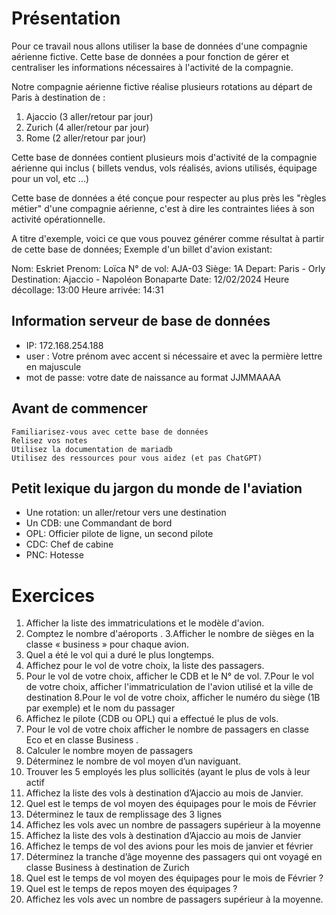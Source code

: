 # Présentation

Pour ce travail nous allons utiliser la base de données d'une compagnie aérienne fictive. Cette base de données a pour fonction de gérer et centraliser les informations nécessaires à l'activité de la compagnie.

Notre compagnie aérienne fictive réalise plusieurs rotations au départ de Paris à destination de :
1. Ajaccio (3 aller/retour par jour)
2. Zurich (4 aller/retour par jour)
3. Rome (2 aller/retour par jour)

Cette base de données contient plusieurs mois d'activité de la compagnie aérienne qui inclus ( billets vendus, vols réalisés, avions utilisés, équipage pour un vol, etc ...)

Cette base de données a été conçue pour respecter au plus près les "règles métier" d'une compagnie aérienne, c'est à dire les contraintes liées à son activité opérationnelle.

A titre d'exemple, voici ce que vous pouvez générer  comme résultat à partir de cette base de données; Exemple d'un billet d'avion existant:

Nom: Eskriet
Prenom: Loïca
N° de vol: AJA-03
Siège: 1A
Depart: Paris - Orly
Destination: Ajaccio - Napoléon Bonaparte
Date: 12/02/2024
Heure décollage: 13:00
Heure arrivée: 14:31

## Information serveur de base de données

- IP: 172.168.254.188
- user : Votre prénom avec accent si nécessaire et avec la permière lettre en majuscule
- mot de passe: votre date de naissance au format JJMMAAAA

## Avant de commencer

    Familiarisez-vous avec cette base de données
    Relisez vos notes
    Utilisez la documentation de mariadb
    Utilisez des ressources pour vous aidez (et pas ChatGPT)

## Petit lexique du jargon du monde de l'aviation

- Une rotation: un aller/retour vers une destination
- Un CDB: une Commandant de bord
- OPL: Officier pilote de ligne, un second pilote
- CDC: Chef de cabine
- PNC: Hotesse

# Exercices

1. Afficher la liste des immatriculations et le modèle d'avion.
2. Comptez le nombre d'aéroports .
3.Afficher le nombre de sièges en la classe « business » pour chaque avion.
4. Quel a été le vol qui a duré le plus longtemps.
5. Affichez pour le vol de votre choix, la liste des passagers.
6. Pour le vol de votre choix, afficher le CDB et le N° de vol.
7.Pour le vol de votre choix, afficher l'immatriculation de l'avion utilisé et la ville de destination
8.Pour le vol de votre choix, afficher le numéro du siège (1B par exemple) et le nom du passager
9. Affichez le pilote (CDB ou OPL) qui a effectué le plus de vols.
10. Pour le vol de votre choix afficher le nombre de passagers en classe Eco et en classe Business .
11. Calculer le nombre moyen de passagers
12. Déterminez le nombre de vol moyen d’un naviguant.
13. Trouver les 5 employés les plus sollicités (ayant le plus de vols à leur actif
14. Affichez la liste des vols à destination d’Ajaccio au mois de Janvier.
15. Quel est le temps de vol moyen des équipages pour le mois de Février
16. Déterminez le taux de remplissage des 3 lignes
17. Affichez les vols avec un nombre de passagers supérieur à la moyenne
18. Affichez la liste des vols à destination d’Ajaccio au mois de Janvier
19. Affichez le temps de vol des avions pour les mois de janvier et février
20. Déterminez la tranche d’âge moyenne des passagers qui ont voyagé en classe Business à destination de Zurich
21. Quel est le temps de vol moyen des équipages pour le mois de Février ?
22. Quel est le temps de repos moyen des équipages ?
23. Affichez les vols avec un nombre de passagers supérieur à la moyenne.

